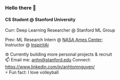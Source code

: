 ### Hello there 👋

#### CS Student @ Stanford University 
Curr:
Deep Learning Researcher @ Stanford ML Group

Prev: 
ML Research Intern @ [NASA Ames Center](https://www.nasa.gov/ames);<br>
Instructor @ [InspiritAi](https://www.inspiritai.com/)

⚙️ Currently building more personal projects & recruit <br>
📫 Email me: anhn@stanford.edu  Connect: https://www.linkedin.com/in/anhtomnguyen/  <br>
⚡️ Fun fact: I love volleyball <br>

